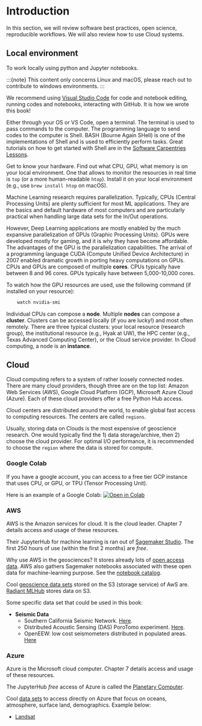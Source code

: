 # Introduction
In this section, we will review software best practices, open science, reproducible workflows. We will also review how to use Cloud systems. 

## Local environment

To work locally using python and Jupyter notebooks.

:::{note}
This content only concerns Linux and macOS, please reach out to contribute to windows environments.
:::

We recommend using [Visual Studio Code](https://code.visualstudio.com/) for code and notebook editing, running codes and notebooks, interacting with GitHub. It is how we wrote this book!

Either through your OS or VS Code, open a terminal. The terminal is used to pass commands to the computer. The programming language to send codes to the computer is Shell. BASH (Bourne Again SHell) is one of the implementations of Shell and is used to efficiently perform tasks. Great tutorials on how to get started with Shell are in the [Software Carpentries Lessons](https://swcarpentry.github.io/shell-novice/).

Get to know your hardware. Find out what CPU, GPU, what memory is on your local environment. One that allows to monitor the resources in real time is ``top`` (or a more human-readable ``htop``). Install it on your local environment (e.g., use ``brew install htop`` on macOS). 

Machine Learning research requires parallelization. Typically, CPUs (Central Processing Units) are plenty sufficient for most ML applications. They are the basics and default hardware of most computers and are particularly practical when handling large data sets for the In/Out operations. 

However, Deep Learning applications are mostly enabled by the much expansive parallelization of GPUs (Graphic Processing Units). GPUs were developed mostly for gaming, and it is why they have become affordable. The advantages of the GPU is the parallelization capabilities. The arrival of a programming language CUDA (Compute Unified Device Architecture) in 2007 enabled dramatic growth in porting heavy computations on GPUs. CPUs and GPUs are composed of multiple **cores**. CPUs typically have between 8 and 96 cores. GPUs typically have between 5,000-10,000 cores.

To watch how the GPU resources are used, use the following command (if installed on your resource):
```bash
    watch nvidia-smi
```

Individual CPUs can compose a **node**. Multiple **nodes** can compose a **cluster**. Clusters can be accessed locally (if you are lucky!) and most often remotely. There are three typical clusters: your local resource (research group), the institutional resource (e.g., Hyak at UW), the HPC center (e.g., Texas Advanced Computing Center), or the Cloud service provider. In Cloud computing, a node is an **instance**.


## Cloud

Cloud computing refers to a system of rather loosely connected nodes. There are many cloud providers, though three are on the top list: Amazon Web Services (AWS), Google Cloud Platform (GCP), Microsoft Azure Cloud (Azure). Each of these cloud providers offer a free Python Hub access.

Cloud centers are distributed around the world, to enable global fast access to computing resources. The centers are called `regions`.

Usually, storing data on Clouds is the most expensive of geoscience research. One would typically find the 1) data storage/archive, then 2) choose the cloud provider. For optimal I/O performance, it is recommended to choose the `region` where the data is stored for compute.

### Google Colab

If you have a google account, you can access to a free tier GCP instance that uses CPU, or GPU, or TPU (Tensor Processing Unit).

Here is an example of a Google Colab: 
[![Open in Colab](https://colab.research.google.com/assets/colab-badge.svg)](https://colab.research.google.com/drive/1gpRHGtu9s67xntmM0uUtCJSBcSlB9vo0#scrollTo=J7KihpWyh9ed)


### AWS

AWS is the Amazon services for cloud. It is the cloud leader. Chapter 7 details access and usage of these resources.

Their JupyterHub for machine learning is ran out of [Sagemaker Studio](https://aws.amazon.com/sagemaker/). The first 250 hours of use (within the first 2 months) are *free*.

Why use AWS in the geosciences? It stores already lots of [open access data](https://registry.opendata.aws/). AWS also gathers Sagemaker notebooks associated with these open data for machine-learning purpose. See the [notebook catalog](https://registry.opendata.aws/service/sagemaker-studio-lab/usage-examples/).

Cool [geoscience data sets](https://aws.amazon.com/marketplace/search/results?category=ffb6cf06-608c-4b14-a5a9-756f1ccd5725&FULFILLMENT_OPTION_TYPE=DATA_EXCHANGE&CONTRACT_TYPE=OPEN_DATA_LICENSES&DATA_AVAILABLE_THROUGH=S3_OBJECTS&PRICING_MODEL=FREE&filters=FULFILLMENT_OPTION_TYPE%2CCONTRACT_TYPE%2CDATA_AVAILABLE_THROUGH%2CPRICING_MODEL) stored on the S3 (storage service) of AwS are. [Radiant MLHub](https://mlhub.earth/datasets) stores data on S3.

Some specific data set that could be used in this book:

* **Seismic Data**
    - Southern California Seismic Network. [Here](https://aws.amazon.com/marketplace/pp/prodview-c4rk5lxymj43i?sr=0-99&ref_=beagle&applicationId=AWSMPContessa).
    - Distributed Acoustic Sensing (DAS) PoroTomo experiment. [Here](https://aws.amazon.com/marketplace/pp/prodview-qd7w6cbnmssl2?sr=0-41&ref_=beagle&applicationId=AWSMPContessa).
    - OpenEEW: low cost seismometers distributed in populated areas. [Here](https://aws.amazon.com/marketplace/pp/prodview-ot34yes3afyhq?sr=0-1&ref_=beagle&applicationId=AWSMPContessa)


### Azure

Azure is the Microsoft cloud computer. Chapter 7 details access and usage of these resources.

The JupyterHub *free* access of Azure is called the [Planetary Computer](https://planetarycomputer.microsoft.com/).

Cool [data sets](https://planetarycomputer.microsoft.com/catalog) to access directly on Azure that focus on oceans, atmosphere, surface land, demographics. Example below:

- [Landsat](https://planetarycomputer.microsoft.com/dataset/group/landsat)
